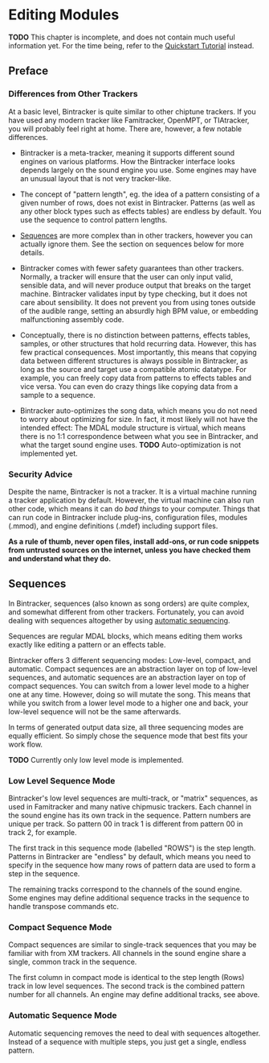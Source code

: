 # Editing Modules

**TODO** This chapter is incomplete, and does not contain much useful information yet. For the time being, refer to the [Quickstart Tutorial](quickstart.md) instead.


## Preface

### Differences from Other Trackers

At a basic level, Bintracker is quite similar to other chiptune trackers. If you have used any modern tracker like Famitracker, OpenMPT, or TIAtracker, you will probably feel right at home. There are, however, a few notable differences.

- Bintracker is a meta-tracker, meaning it supports different sound engines on various platforms. How the Bintracker interface looks depends largely on the sound engine you use. Some engines may have an unusual layout that is not very tracker-like.

- The concept of "pattern length", eg. the idea of a pattern consisting of a given number of rows, does not exist in Bintracker. Patterns (as well as any other block types such as effects tables) are endless by default. You use the sequence to control pattern lengths.

- [Sequences](#sequences) are more complex than in other trackers, however you can actually ignore them. See the section on sequences below for more details.

- Bintracker comes with fewer safety guarantees than other trackers. Normally, a tracker will ensure that the user can only input valid, sensible data, and will never produce output that breaks on the target machine. Bintracker validates input by type checking, but it does not care about sensibility. It does not prevent you from using tones outside of the audible range, setting an absurdly high BPM value, or embedding malfunctioning assembly code.

- Conceptually, there is no distinction between patterns, effects tables, samples, or other structures that hold recurring data. However, this has few practical consequences. Most importantly, this means that copying data between different structures is always possible in Bintracker, as long as the source and target use a compatible atomic datatype. For example, you can freely copy data from patterns to effects tables and vice versa. You can even do crazy things like copying data from a sample to a sequence.

- Bintracker auto-optimizes the song data, which means you do not need to worry about optimizing for size. In fact, it most likely will not have the intended effect: The MDAL module structure is virtual, which means there is no 1:1 correspondence between what you see in Bintracker, and what the target sound engine uses. **TODO** Auto-optimization is not implemented yet.

### Security Advice

Despite the name, Bintracker is not a tracker. It is a virtual machine running a tracker application by default. However, the virtual machine can also run other code, which means it can do *bad things* to your computer. Things that can run code in Bintracker include plug-ins, configuration files, modules (.mmod), and engine definitions (.mdef) including support files.

**As a rule of thumb, never open files, install add-ons, or run code snippets from untrusted sources on the internet, unless you have checked them and understand what they do.**



## Sequences

In Bintracker, sequences (also known as song orders) are quite complex, and somewhat different from other trackers. Fortunately, you can avoid dealing with sequences altogether by using [automatic sequencing](#automatic-sequence-mode).

Sequences are regular MDAL blocks, which means editing them works exactly like editing a pattern or an effects table.

Bintracker offers 3 different sequencing modes: Low-level, compact, and automatic. Compact sequences are an abstraction layer on top of low-level sequences, and automatic sequences are an abstraction layer on top of compact sequences. You can switch from a lower level mode to a higher one at any time. However, doing so will mutate the song. This means that while you switch from a lower level mode to a higher one and back, your low-level sequence will not be the same afterwards.

In terms of generated output data size, all three sequencing modes are equally efficient. So simply chose the sequence mode that best fits your work flow.

**TODO** Currently only low level mode is implemented.


### Low Level Sequence Mode

Bintracker's low level sequences are multi-track, or "matrix" sequences, as used in Famitracker and many native chipmusic trackers. Each channel in the sound engine has its own track in the sequence. Pattern numbers are unique per track. So pattern 00 in track 1 is different from pattern 00 in track 2, for example.

The first track in this sequence mode (labelled "ROWS") is the step length. Patterns in Bintracker are "endless" by default, which means you need to specify in the sequence how many rows of pattern data are used to form a step in the sequence.

The remaining tracks correspond to the channels of the sound engine. Some engines may define additional sequence tracks in the sequence to handle transpose commands etc.


### Compact Sequence Mode

Compact sequences are similar to single-track sequences that you may be familiar with from XM trackers. All channels in the sound engine share a single, common track in the sequence.

The first column in compact mode is identical to the step length (Rows) track in low level sequences. The second track is the combined pattern number for all channels. An engine may define additional tracks, see above.


### Automatic Sequence Mode

Automatic sequencing removes the need to deal with sequences altogether. Instead of a sequence with multiple steps, you just get a single, endless pattern.
